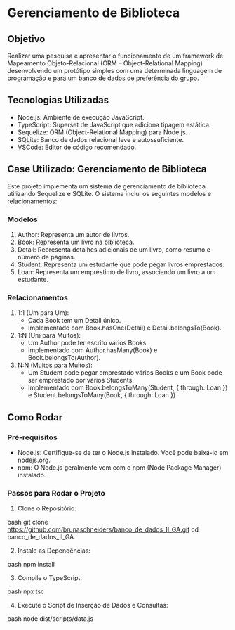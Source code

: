 # Gerenciamento de Biblioteca

## Objetivo

Realizar uma pesquisa e apresentar o funcionamento de um framework de Mapeamento Objeto-Relacional (ORM – Object-Relational Mapping) desenvolvendo um protótipo simples com uma determinada linguagem de programação e para um banco de dados de preferência do grupo.

## Tecnologias Utilizadas

- Node.js: Ambiente de execução JavaScript.
- TypeScript: Superset de JavaScript que adiciona tipagem estática.
- Sequelize: ORM (Object-Relational Mapping) para Node.js.
- SQLite: Banco de dados relacional leve e autossuficiente.
- VSCode: Editor de código recomendado.

## Case Utilizado: Gerenciamento de Biblioteca

Este projeto implementa um sistema de gerenciamento de biblioteca utilizando Sequelize e SQLite. O sistema inclui os seguintes modelos e relacionamentos:

### Modelos

1. Author: Representa um autor de livros.
2. Book: Representa um livro na biblioteca.
3. Detail: Representa detalhes adicionais de um livro, como resumo e número de páginas.
4. Student: Representa um estudante que pode pegar livros emprestados.
5. Loan: Representa um empréstimo de livro, associando um livro a um estudante.

### Relacionamentos

1. 1:1 (Um para Um):
   - Cada Book tem um Detail único.
   - Implementado com Book.hasOne(Detail) e Detail.belongsTo(Book).
2. 1:N (Um para Muitos):
   - Um Author pode ter escrito vários Books.
   - Implementado com Author.hasMany(Book) e Book.belongsTo(Author).
3. N:N (Muitos para Muitos):
   - Um Student pode pegar emprestado vários Books e um Book pode ser emprestado por vários Students.
   - Implementado com Book.belongsToMany(Student, { through: Loan }) e Student.belongsToMany(Book, { through: Loan }).

## Como Rodar

### Pré-requisitos

- Node.js: Certifique-se de ter o Node.js instalado. Você pode baixá-lo em nodejs.org.
- npm: O Node.js geralmente vem com o npm (Node Package Manager) instalado.

### Passos para Rodar o Projeto

1. Clone o Repositório:

bash
git clone https://github.com/brunaschneiders/banco_de_dados_II_GA.git
cd banco_de_dados_II_GA

2. Instale as Dependências:

bash
npm install

3. Compile o TypeScript:

bash
npx tsc

4. Execute o Script de Inserção de Dados e Consultas:

bash
node dist/scripts/data.js
